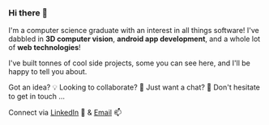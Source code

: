 ### Hi there 👋

I'm a computer science graduate with an interest in all things software! I've dabbled in **3D computer vision**, **android app development**, and a whole lot of **web technologies**!

I've built tonnes of cool side projects, some you can see here, and I'll be happy to tell you about.

Got an idea? 💡 Looking to collaborate? 👯 Just want a chat? 💬 Don't hesitate to get in touch ... 

Connect via [LinkedIn](https://www.linkedin.com/in/edward-reeder/) 👤 & [Email](mailto:e.reeder1997@gmail.com) 📫
<!--
**eddireeder/eddireeder** is a ✨ _special_ ✨ repository because its `README.md` (this file) appears on your GitHub profile.

Here are some ideas to get you started:

- 🔭 I’m currently working on ...
- 🌱 I’m currently learning ...
- 👯 I’m looking to collaborate on ...
- 🤔 I’m looking for help with ...
- 💬 Ask me about ...
- 📫 How to reach me: ...
- 😄 Pronouns: ...
- ⚡ Fun fact: ...
-->
